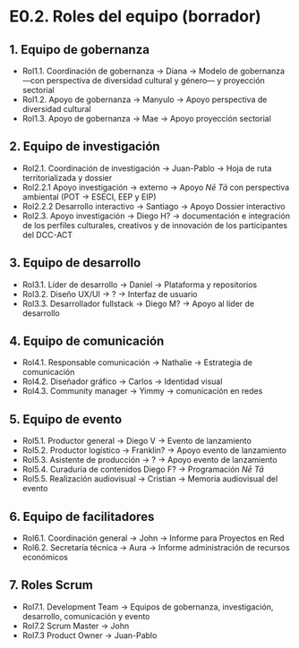 # E0.2. Roles del equipo (borrador)

## 1. Equipo de gobernanza

* Rol1.1. Coordinación de gobernanza -> Diana -> Modelo de gobernanza —con perspectiva de diversidad cultural y género— y proyección sectorial
* Rol1.2. Apoyo de gobernanza -> Manyulo -> Apoyo perspectiva de diversidad cultural
* Rol1.3. Apoyo de gobernanza -> Mae -> Apoyo proyección sectorial

## 2. Equipo de investigación

* Rol2.1. Coordinación de investigación -> Juan-Pablo -> Hoja de ruta territorializada y dossier
* Rol2.2.1 Apoyo investigación -> externo -> Apoyo _Nē Tā_ con perspectiva ambiental (POT -> ESECI, EEP y EIP)
* Rol2.2.2 Desarrollo interactivo -> Santiago -> Apoyo Dossier interactivo
* Rol2.3. Apoyo investigación -> Diego H? -> documentación e integración de los perfiles culturales, creativos y de innovación de los participantes del DCC-ACT

## 3. Equipo de desarrollo

* Rol3.1. Líder de desarrollo -> Daniel -> Plataforma y repositorios
* Rol3.2. Diseño UX/UI -> ? -> Interfaz de usuario
* Rol3.3. Desarrollador fullstack -> Diego M? -> Apoyo al líder de desarrollo

## 4. Equipo de comunicación

* Rol4.1. Responsable comunicación -> Nathalie -> Estrategia de comunicación
* Rol4.2. Diseñador gráfico -> Carlos -> Identidad visual
* Rol4.3. Community manager -> Yimmy -> comunicación en redes

## 5. Equipo de evento

* Rol5.1. Productor general -> Diego V -> Evento de lanzamiento
* Rol5.2. Productor logístico -> Franklin? -> Apoyo evento de lanzamiento
* Rol5.3. Asistente de producción -> ? -> Apoyo evento de lanzamiento
* Rol5.4. Curaduría de contenidos Diego F? -> Programación _Nē Tā_
* Rol5.5. Realización audiovisual -> Cristian -> Memoria audiovisual del evento

## 6. Equipo de facilitadores

* Rol6.1. Coordinación general -> John -> Informe para Proyectos en Red
* Rol6.2. Secretaría técnica -> Aura -> Informe administración de recursos económicos

## 7. Roles Scrum

* Rol7.1. Development Team -> Equipos de gobernanza, investigación, desarrollo, comunicación y evento
* Rol7.2 Scrum Master -> John
* Rol7.3 Product Owner -> Juan-Pablo